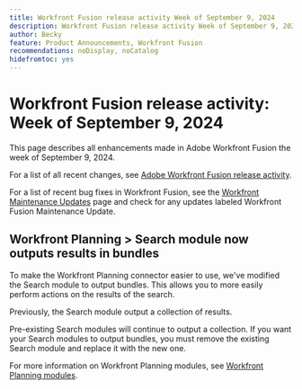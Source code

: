 ```yaml
---
title: Workfront Fusion release activity Week of September 9, 2024
description: Workfront Fusion release activity Week of September 9, 2024
author: Becky
feature: Product Announcements, Workfront Fusion
recommendations: noDisplay, noCatalog
hidefromtoc: yes
---
```

# Workfront Fusion release activity: Week of September 9, 2024

This page describes all enhancements made in Adobe Workfront Fusion the week of September 9, 2024.

For a list of all recent changes, see [Adobe Workfront Fusion release activity](/help/workfront-fusion/fusion-product-releases/fusion-release-activity.md).

For a list of recent bug fixes in Workfront Fusion, see the [Workfront Maintenance Updates](https://experienceleague.adobe.com/docs/workfront-known-issues/releases/current-updates.html) page and check for any updates labeled Workfront Fusion Maintenance Update.

## Workfront Planning > Search module now outputs results in bundles

To make the Workfront Planning connector easier to use, we've modified the Search module to output bundles. This allows you to more easily perform actions on the results of the search.

Previously, the Search module output a collection of results.

Pre-existing Search modules will continue to output a collection. If you want your Search modules to output bundles, you must remove the existing Search module and replace it with the new one.

For more information on Workfront Planning modules, see [Workfront Planning modules](/help/workfront-fusion/references/apps-and-modules/adobe-connectors/workfront-planning-modules.md).
